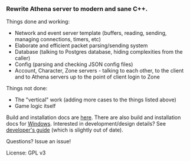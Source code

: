### Rewrite Athena server to modern and sane C++.

Things done and working:
- Network and event server template (buffers, reading, sending, managing connections, timers, etc)
- Elaborate and efficient packet parsing/sending system
- Database (talking to Postgres database, hiding complexities from
the caller)
- Config (parsing and checking JSON config files)
- Account, Character, Zone servers - talking to each other, to the client and to Athena servers up
to the point of client login to Zone

Things not done:
- The "vertical" work (adding more cases to the things listed above)
- Game logic itself

Build and installation docs are [here](doc/install.md).
There are also build and installation docs for [Windows](doc/install.md).
Interested in development/design details? See [developer's guide](doc/developer.md) (which is slightly out of date).

Questions? Issue an issue!

License: GPL v3
